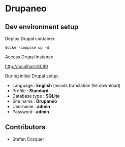 # Drupaneo

## Dev environment setup

Deploy Drupal container

```
docker-compose up -d
```

Access Drupal instance
 
[http://localhost:8080]()

During initial Drupal setup

- Language : **English** (avoids translation file download)
- Profile : **Standard**
- Database type : **SQLite**
- Site name : **Drupaneo**
- Username : **admin**
- Password : **admin**

## Contributors

- Stefan Cosquer